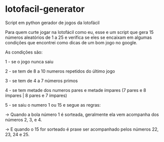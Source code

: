 # lotofacil-generator
Script em python gerador de jogos da lotofácil

Para quem curte jogar na lotofácil como eu, esse e um script que gera 15 números aleatórios de 1 a 25 e verifica se eles se encaixam em algumas condições que encontrei como dicas de um bom jogo no google.

As condições são:

1 - se o jogo nunca saiu

2 - se tem de 8 a 10 numeros repetidos do último jogo

3 - se tem de 4 a 7 números primos

4 - se tem metade dos numeros pares e metade ímpares (7 pares e 8 ímpares | 8 pares e 7 ímpares)

5 - se saiu o numero 1 ou 15 e segue as regras:

-> Quando a bola número 1 é sorteada, geralmente ela vem acompanha dos números 2, 3, e 4.

-> E quando o 15 for sorteado é praxe ser acompanhado pelos números 22, 23, 24 e 25.

